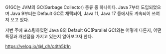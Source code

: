 G1GC는 JVM의 GC(Garbage Collector) 종류 중 하나이다.
Java 7부터 도입되었으며 Java 9부터는 Default GC로 채택되어, Java 11, Java 17 등에서도 계속되어 쓰여져 오고 있다.

저번 주에 포스팅하였던 Java 8의 Default GC(Parallel GC)와는 어떻게 다른지, 어떤 특징과 개선점을 가지고 있는지 알아보고자 한다.

https://velog.io/@l_dh/c4th5b1n
